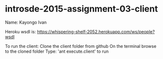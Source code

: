 # introsde-2015-assignment-03-client
Name: Kayongo Ivan

Heroku wsdl is: https://whispering-shelf-2052.herokuapp.com/ws/people?wsdl

To run the client:
Clone the client folder from github
On the terminal browse to the cloned folder
Type: 'ant execute.client' to run
